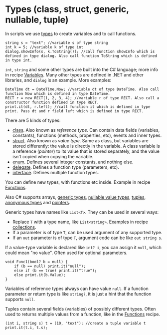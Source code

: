 # Types (class, struct, generic, nullable, tuple)

In scripts we use [types](https://www.google.com/search?q=C%23+types) to create variables and to call functions.

```
string s = "text"; //variable s of type string
int k = 5; //variable k of type int
dialog.showInfo(s, k.ToString()); //call function showInfo which is defined in type dialog. Also call function ToString which is defined in type int.
```

`int`, `string` and some other types are built into the C# language; more info in recipe [Variables](Variables%2C%20fields%2C%20built-in%20types.html). Many other types are defined in .NET and other libraries, and `dialog` is an example. More examples:

```
DateTime dt = DateTime.Now; //variable dt of type DateTime. Also call function Now which is defined in type DateTime.
RECT r = new RECT(1, 2, 3, 4); //variable r of type RECT. Also call a constructor function defined in type RECT.
print.it(dt, r.left); //call function it which is defined in type print. Pass dt and r field left which is defined in type RECT.
```

There are 5 kinds of types:

- [class](https://www.google.com/search?q=C%23+class). Also known as *reference type*. Can contain data fields (variables, constants), functions (methods, properties, etc), events and inner types.
- [struct](https://www.google.com/search?q=C%23+struct). Also known as *value type*. Same as class, but variables are stored differently: the value is directly in the variable. A class variable is a reference (*pointer*) to its value that is stored separately, and the value isn't copied when copying the variable.
- [enum](https://www.google.com/search?q=C%23+enum). Defines several integer constants, and nothing else.
- [delegate](https://www.google.com/search?q=C%23+delegate). Defines a function type (parameters, etc).
- [interface](https://www.google.com/search?q=C%23+interface). Defines multiple function types.

You can define new types, with functions etc inside. Example in recipe [Functions](Functions%20%28methods%2C%20properties%29.html).

Also C# supports arrays, [generic types](https://www.google.com/search?q=C%23+generic+types), [nullable value types](https://www.google.com/search?q=C%23+nullable+value+types), [tuples](https://www.google.com/search?q=C%23+value+tuple+types), [anonymous types](https://www.google.com/search?q=C%23+anonymous+types) and [pointers](https://www.google.com/search?q=C%23+unsafe+pointers).

Generic types have names like `List<T>`. They can be used in several ways:

- Replace `T` with a type name, like `List<string>`. Examples in recipe [collections](Collections%20-%20array%2C%20List%2C%20Stack%2C%20Queue.html).
- If a parameter is of type `T`, can be used argument of any supported type.
- If an `out` parameter is of type `T`, argument code can be like `out string s`.

If a value-type variable is declared like `int? i`, you can assign it `null`, which could mean "no value". Often used for optional parameters.

```
void Func1(bool? b = null) {
	if (b == null) print.it("null");
	else if (b == true) print.it("true");
	else print.it(b.Value);
}
```

Variables of reference types always can have value `null`. If a function parameter or return type is like `string?`, it is just a hint that the function supports `null`.

Tuples contain several fields (variables) of possibly different types. Often used to returns multiple values from a function, like in the [Functions](Functions%20%28methods%2C%20properties%29.html) recipe.

```
(int i, string s) t = (10, "text"); //create a tuple variable t
print.it(t.i, t.s);
```